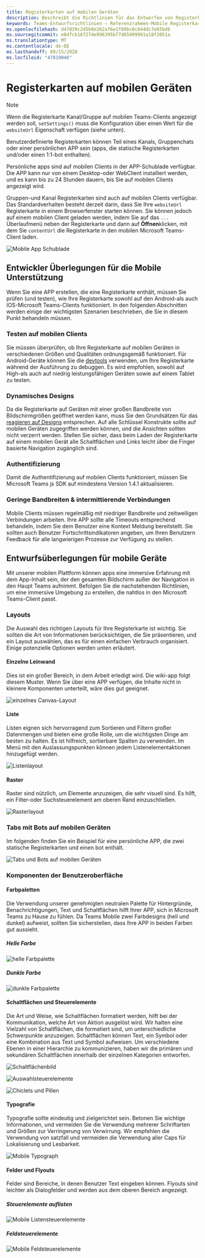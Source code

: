 ```yaml
---
title: Registerkarten auf mobilen Geräten
description: Beschreibt die Richtlinien für das Entwerfen von Registerkarten, die auf mobilen Geräten funktionieren.
keywords: Teams-Entwurfsrichtlinien – Referenzrahmen-Mobile Registerkarten für persönliche apps
ms.openlocfilehash: d47039c245b8e262af6e1f60bc0c644dc7e65bd6
ms.sourcegitcommit: e8dfcb167274e996395b77d65999991a18f2051a
ms.translationtype: MT
ms.contentlocale: de-DE
ms.lasthandoff: 09/15/2020
ms.locfileid: "47819046"
---
```

# <a name="tabs-on-mobile"></a>Registerkarten auf mobilen Geräten

> [!NOTE]
> Wenn die Registerkarte Kanal/Gruppe auf mobilen Teams-Clients angezeigt werden soll, `setSettings()` muss die Konfiguration über einen Wert für die `websiteUrl` Eigenschaft verfügen (siehe unten).

Benutzerdefinierte Registerkarten können Teil eines Kanals, Gruppenchats oder einer persönlichen APP sein (apps, die statische Registerkarten und/oder einen 1:1-bot enthalten).

Persönliche apps sind auf mobilen Clients in der APP-Schublade verfügbar. Die APP kann nur von einem Desktop-oder WebClient installiert werden, und es kann bis zu 24 Stunden dauern, bis Sie auf mobilen Clients angezeigt wird.

Gruppen-und Kanal Registerkarten sind auch auf mobilen Clients verfügbar. Das Standardverhalten besteht derzeit darin, dass Sie Ihre `websiteUrl` Registerkarte in einem Browserfenster starten können. Sie können jedoch auf einem mobilen Client geladen werden, indem Sie auf das `...` Überlaufmenü neben der Registerkarte und dann auf **Öffnen**klicken, mit dem Sie `contentUrl` die Registerkarte in den mobilen Microsoft Teams-Client laden.

![Mobile App Schublade](../../assets/images/personal-app-mobile.png)

## <a name="developer-considerations-for-mobile-support"></a>Entwickler Überlegungen für die Mobile Unterstützung

Wenn Sie eine APP erstellen, die eine Registerkarte enthält, müssen Sie prüfen (und testen), wie Ihre Registerkarte sowohl auf den Android-als auch IOS-Microsoft Teams-Clients funktioniert. In den folgenden Abschnitten werden einige der wichtigsten Szenarien beschrieben, die Sie in diesem Punkt behandeln müssen.

### <a name="testing-on-mobile-clients"></a>Testen auf mobilen Clients

Sie müssen überprüfen, ob Ihre Registerkarte auf mobilen Geräten in verschiedenen Größen und Qualitäten ordnungsgemäß funktioniert. Für Android-Geräte können Sie die [devtools](~/tabs/how-to/developer-tools.md) verwenden, um Ihre Registerkarte während der Ausführung zu debuggen. Es wird empfohlen, sowohl auf High-als auch auf niedrig leistungsfähigen Geräten sowie auf einem Tablet zu testen.

### <a name="responsive-design"></a>Dynamisches Designs

Da die Registerkarte auf Geräten mit einer großen Bandbreite von Bildschirmgrößen geöffnet werden kann, muss Sie den Grundsätzen für das [reagieren auf Designs](https://www.w3schools.com/html/html_responsive.asp) entsprechen. Auf alle Schlüssel Konstrukte sollte auf mobilen Geräten zugegriffen werden können, und die Ansichten sollten nicht verzerrt werden. Stellen Sie sicher, dass beim Laden der Registerkarte auf einem mobilen Gerät alle Schaltflächen und Links leicht über die Finger basierte Navigation zugänglich sind.

### <a name="authentication"></a>Authentifizierung

Damit die Authentifizierung auf mobilen Clients funktioniert, müssen Sie Microsoft Teams js SDK auf mindestens Version 1.4.1 aktualisieren.

### <a name="low-bandwidth--intermittent-connections"></a>Geringe Bandbreiten & intermittierende Verbindungen

Mobile Clients müssen regelmäßig mit niedriger Bandbreite und zeitweiligen Verbindungen arbeiten. Ihre APP sollte alle Timeouts entsprechend behandeln, indem Sie dem Benutzer eine Kontext Meldung bereitstellt. Sie sollten auch Benutzer Fortschrittsindikatoren angeben, um Ihren Benutzern Feedback für alle langwierigen Prozesse zur Verfügung zu stellen.

## <a name="design-considerations-for-mobile"></a>Entwurfsüberlegungen für mobile Geräte

Mit unserer mobilen Plattform können apps eine immersive Erfahrung mit dem App-Inhalt sein, der den gesamten Bildschirm außer der Navigation in den Haupt Teams aufnimmt. Befolgen Sie die nachstehenden Richtlinien, um eine immersive Umgebung zu erstellen, die nahtlos in den Microsoft Teams-Client passt.

### <a name="layouts"></a>Layouts

Die Auswahl des richtigen Layouts für Ihre Registerkarte ist wichtig. Sie sollten die Art von Informationen berücksichtigen, die Sie präsentieren, und ein Layout auswählen, das es für einen einfachen Verbrauch organisiert. Einige potenzielle Optionen werden unten erläutert.

#### <a name="single-canvas"></a>Einzelne Leinwand

Dies ist ein großer Bereich, in dem Arbeit erledigt wird. Die wiki-app folgt diesem Muster. Wenn Sie über eine APP verfügen, die Inhalte nicht in kleinere Komponenten unterteilt, wäre dies gut geeignet.

![einzelnes Canvas-Layout](~/assets/images/mobile-single-canvas.png)

#### <a name="list"></a>Liste

Listen eignen sich hervorragend zum Sortieren und Filtern großer Datenmengen und bieten eine große Rolle, um die wichtigsten Dinge am besten zu halten. Es ist hilfreich, sortierbare Spalten zu verwenden. Im Menü mit den Auslassungspunkten können jedem Listenelementaktionen hinzugefügt werden.

![Listenlayout](~/assets/images/mobile-list.png)

#### <a name="grid"></a>Raster

Raster sind nützlich, um Elemente anzuzeigen, die sehr visuell sind. Es hilft, ein Filter-oder Suchsteuerelement am oberen Rand einzuschließen.

![Rasterlayout](~/assets/images/mobile-grid.png)

### <a name="tabs-with-bots-on-mobile"></a>Tabs mit Bots auf mobilen Geräten

Im folgenden finden Sie ein Beispiel für eine persönliche APP, die zwei statische Registerkarten und einen bot enthält.

![Tabs und Bots auf mobilen Geräten](~/assets/images/mobile-tab-with-bot.png)

### <a name="ui-components"></a>Komponenten der Benutzeroberfläche

#### <a name="color-palettes"></a>Farbpaletten

Die Verwendung unserer genehmigten neutralen Palette für Hintergründe, Benachrichtigungen, Text und Schaltflächen hilft Ihrer APP, sich in Microsoft Teams zu Hause zu fühlen. Da Teams Mobile zwei Farbdesigns (hell und dunkel) aufweist, sollten Sie sicherstellen, dass Ihre APP in beiden Farben gut aussieht.

##### <a name="light-color"></a>Helle Farbe

![helle Farbpalette](~/assets/images/light-color.png)

##### <a name="dark-color"></a>Dunkle Farbe

![dunkle Farbpalette](~/assets/images/dark-color.png)

#### <a name="buttons-and-controls"></a>Schaltflächen und Steuerelemente

Die Art und Weise, wie Schaltflächen formatiert werden, hilft bei der Kommunikation, welche Art von Aktion ausgelöst wird. Wir halten eine Vielzahl von Schaltflächen, die formatiert sind, um unterschiedliche Schwerpunkte anzuzeigen. Schaltflächen können Text, ein Symbol oder eine Kombination aus Text und Symbol aufweisen. Um verschiedene Ebenen in einer Hierarchie zu kommunizieren, haben wir die primären und sekundären Schaltflächen innerhalb der einzelnen Kategorien entworfen.

![Schaltflächenbild](~/assets/images/buttons.png)

![Auswahlsteuerelemente](~/assets/images/selection-controls.png)

![Chiclets und Pillen](~/assets/images/chiclets-and-pills.png)

#### <a name="typography"></a>Typografie

Typografie sollte eindeutig und zielgerichtet sein. Betonen Sie wichtige Informationen, und vermeiden Sie die Verwendung mehrerer Schriftarten und Größen zur Verringerung von Verwirrung. Wir empfehlen die Verwendung von satzfall und vermeiden die Verwendung aller Caps für Lokalisierung und Lesbarkeit.

![Mobile Typograph](~/assets/images/mobile-typography.png)

#### <a name="fields-and-flyouts"></a>Felder und Flyouts

Felder sind Bereiche, in denen Benutzer Text eingeben können. Flyouts sind leichter als Dialogfelder und werden aus dem oberen Bereich angezeigt.

##### <a name="list-controls"></a>Steuerelemente auflisten

![Mobile Listensteuerelemente](~/assets/images/mobile-list-controls.png)

##### <a name="field-controls"></a>Feldsteuerelemente

![Mobile Feldsteuerelemente](~/assets/images/mobile-field-controls.png)
